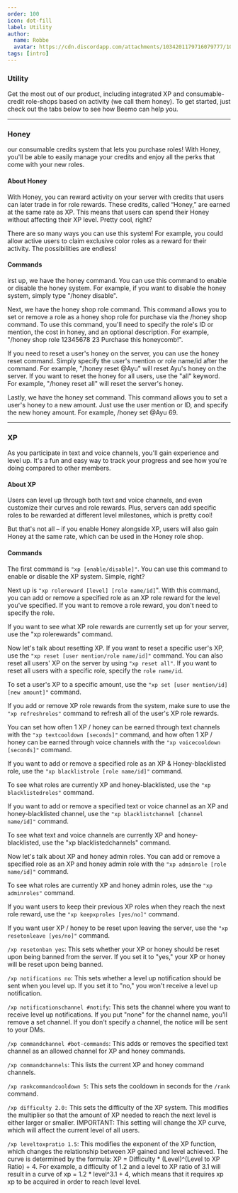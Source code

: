 ```yaml
---
order: 100
icon: dot-fill
label: Utility
author:
  name: Robbe
  avatar: https://cdn.discordapp.com/attachments/1034201179716079777/1084940308686589992/Robbe.png
tags: [intro]
---
```

### Utility
Get the most out of our product, including integrated XP and consumable-credit role-shops based on activity (we call them honey).
To get started, just check out the tabs below to see how Beemo can help you.

---

### Honey
our consumable credits system that lets you purchase roles! With Honey, you'll be able to easily manage your credits and enjoy all the perks that come with your new roles.

#### About Honey
With Honey, you can reward activity on your server with credits that users can later trade in for role rewards. These credits, called “Honey,” are earned at the same rate as XP. This means that users can spend their Honey without affecting their XP level. Pretty cool, right?

There are so many ways you can use this system! For example, you could allow active users to claim exclusive color roles as a reward for their activity. The possibilities are endless!

#### Commands
irst up, we have the honey command. You can use this command to enable or disable the honey system. For example, if you want to disable the honey system, simply type "/honey disable".

Next, we have the honey shop role command. This command allows you to set or remove a role as a honey shop role for purchase via the /honey shop command. To use this command, you'll need to specify the role's ID or mention, the cost in honey, and an optional description. For example, "/honey shop role 12345678 23 Purchase this honeycomb!".

If you need to reset a user's honey on the server, you can use the honey reset command. Simply specify the user's mention or role name/id after the command. For example, "/honey reset @Ayu" will reset Ayu's honey on the server. If you want to reset the honey for all users, use the "all" keyword. For example, "/honey reset all" will reset the server's honey.

Lastly, we have the honey set command. This command allows you to set a user's honey to a new amount. Just use the user mention or ID, and specify the new honey amount. For example, /honey set @Ayu 69.

---

### XP
As you participate in text and voice channels, you'll gain experience and level up. It's a fun and easy way to track your progress and see how you're doing compared to other members.

#### About XP
Users can level up through both text and voice channels, and even customize their curves and role rewards. Plus, servers can add specific roles to be rewarded at different level milestones, which is pretty cool!

But that's not all – if you enable Honey alongside XP, users will also gain Honey at the same rate, which can be used in the Honey role shop.

#### Commands
The first command is `"xp [enable/disable]"`. You can use this command to enable or disable the XP system. Simple, right?

Next up is `"xp rolereward [level] [role name/id]`". With this command, you can add or remove a specified role as an XP role reward for the level you've specified. If you want to remove a role reward, you don't need to specify the role.

If you want to see what XP role rewards are currently set up for your server, use the "xp rolerewards" command.

Now let's talk about resetting XP. If you want to reset a specific user's XP, use the `"xp reset [user mention/role name/id]"` command. You can also reset all users' XP on the server by using `"xp reset all"`. If you want to reset all users with a specific role, specify the `role name/id`.

To set a user's XP to a specific amount, use the `"xp set [user mention/id] [new amount]"` command.

If you add or remove XP role rewards from the system, make sure to use the `"xp refreshroles"` command to refresh all of the user's XP role rewards.

You can set how often 1 XP / honey can be earned through text channels with the `"xp textcooldown [seconds]"` command, and how often 1 XP / honey can be earned through voice channels with the `"xp voicecooldown [seconds]"` command.

If you want to add or remove a specified role as an XP & Honey-blacklisted role, use the `"xp blacklistrole [role name/id]"` command.

To see what roles are currently XP and honey-blacklisted, use the `"xp blacklistedroles"` command.

If you want to add or remove a specified text or voice channel as an XP and honey-blacklisted channel, use the `"xp blacklistchannel [channel name/id]"` command.

To see what text and voice channels are currently XP and honey-blacklisted, use the "xp blacklistedchannels" command.

Now let's talk about XP and honey admin roles. You can add or remove a specified role as an XP and honey admin role with the `"xp adminrole [role name/id]"` command.

To see what roles are currently XP and honey admin roles, use the `"xp adminroles"` command.

If you want users to keep their previous XP roles when they reach the next role reward, use the `"xp keepxproles [yes/no]"` command.

If you want user XP / honey to be reset upon leaving the server, use the `"xp resetonleave [yes/no]"` command.

`/xp resetonban yes`: This sets whether your XP or honey should be reset upon being banned from the server. If you set it to "yes," your XP or honey will be reset upon being banned.

`/xp notifications no`: This sets whether a level up notification should be sent when you level up. If you set it to "no," you won't receive a level up notification.

`/xp notificationschannel #notify`: This sets the channel where you want to receive level up notifications. If you put "none" for the channel name, you'll remove a set channel. If you don't specify a channel, the notice will be sent to your DMs.

`/xp commandchannel #bot-commands`: This adds or removes the specified text channel as an allowed channel for XP and honey commands.

`/xp commandchannels`: This lists the current XP and honey command channels.

`/xp rankcommandcooldown 5`: This sets the cooldown in seconds for the `/rank` command.

`/xp difficulty 2.0:` This sets the difficulty of the XP system. This modifies the multiplier so that the amount of XP needed to reach the next level is either larger or smaller. IMPORTANT: This setting will change the XP curve, which will affect the current level of all users.

`/xp leveltoxpratio 1.5`: This modifies the exponent of the XP function, which changes the relationship between XP gained and level achieved. The curve is determined by the formula: XP = Difficulty * (Level)^(Level to XP Ratio) + 4. For example, a difficulty of 1.2 and a level to XP ratio of 3.1 will result in a curve of xp = 1.2 * level^3.1 + 4, which means that it requires xp xp to be acquired in order to reach level level.